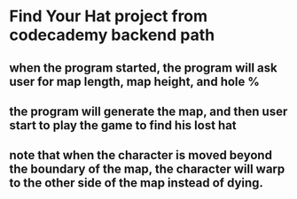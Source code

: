 # Find Your Hat project from codecademy backend path

## when the program started, the program will ask user for map length, map height, and hole %

## the program will generate the map, and then user start to play the game to find his lost hat

## note that when the character is moved beyond the boundary of the map, the character will warp to the other side of the map instead of dying.
